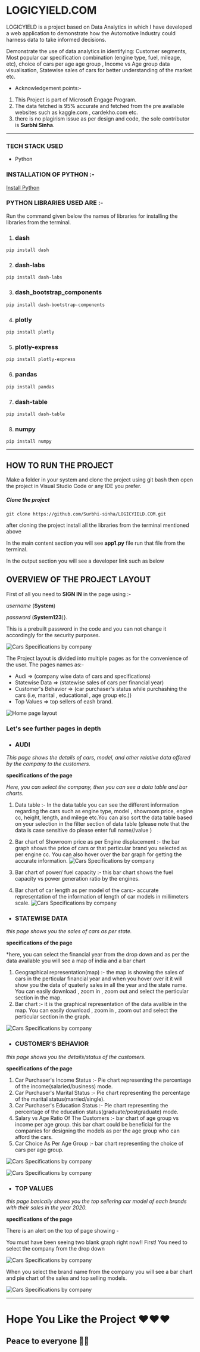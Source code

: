 # LOGICYIELD.COM 
 LOGICYIELD is a project based on Data Analytics in which I have developed a web application to demonstrate how the Automotive Industry could harness data to take informed decisions.

Demonstrate the use of data analytics in identifying:
Customer segments, Most popular car specification combination (engine type, fuel, mileage, etc), choice of cars per age age group , Income vs Age group data visualisation, Statewise sales of cars for better understanding of the market etc.

* Acknowledgement points:- 
 1. This Project is part of Microsoft Engage Program.
 2. The data fetched is 95% accurate and fetched from the pre available websites such as kaggle.com , cardekho.com etc.
 3. there is no plagirism issue as per design and code, the sole contributor is **Surbhi Sinha**.
---------------

### TECH STACK USED
* Python

### INSTALLATION OF PYTHON :-

[Install Python](https://www.python.org/downloads/)

### PYTHON LIBRARIES USED ARE :-


 Run the command given below the names of libraries for installing the libraries from the terminal.
 
  1. ### dash
 
  ```
  pip install dash
  ```
  2. ### dash-labs
  ```
  pip install dash-labs
  ```
  3. ### dash_bootstrap_components
  ```
  pip install dash-bootstrap-components
  ```
  4. ### plotly
  ```
  pip install plotly
  ```
  5. ### plotly-express
  ```
  pip install plotly-express
  ```
  6. ### pandas
  ```
  pip install pandas
  ```
  7. ### dash-table
  ```
  pip install dash-table
  ```
  8. ### numpy
  ```
  pip install numpy
  ```
  -----------------------

## HOW TO RUN THE PROJECT
 
 Make a folder in your system and clone the project using git bash then open the project in Visual Studio Code or any IDE you prefer.
 
 ##### Clone the project 
  ```
  git clone https://github.com/Surbhi-sinha/LOGICYIELD.COM.git
  ```
after cloning the project install all the libraries from the terminal mentioned above

In the main content section you will see **app1.py** file run that file from the terminal.
<!-- ![Cars Specifications by company](/images/engagedoc10.png) -->
In the output section you will see a developer link such as below
<!-- ![Cars Specifications by company](/images/engagedoc11.png) -->

## OVERVIEW OF THE PROJECT LAYOUT

  First of all you need to **SIGN IN** in the page using :- 
  
   *username* (**System**)
  
   *password* (**System123**)}.
  
  This is a prebuilt password in the code and you can not change it accordingly for the security purposes.
  
  ![Cars Specifications by company](/images/engagedoc7.png)
  
  
  The Project layout is divided into multiple pages as for the convenience of the user. The pages names as:-
   * Audi  => (company wise data of cars and specifications)
   * Statewise Data => (statewise sales of cars per financial year)
   * Customer's Behavior => (car purchaser's status while purchashing the cars (i.e, marital , educational , age group etc.))
   * Top Values => top sellers of eash brand.
   
  ![Home page layout](/images/engagedoc1.png)
  
 ### Let's see further pages in depth
 
  * ### AUDI
  
   *This page shows the details of cars, model, and other relative data offered by the company to the customers.*
   
  __specifications of the page__
   
   *Here, you can select the company, then you can see a data table and bar charts.*
    
   1. Data table :- 
     In the data table you can see the different information regarding the cars such as engine type, model , showroom price, engine cc, height, length, and milege etc.You can also sort the data table based on your selection in the filter section of data table (please note that the data is case sensitive do please enter full name//value )
    
   2. Bar chart of Showroom price as per Engine displacement :- 
     the bar graph shows the price of cars or that perticular brand you selected as per engine cc.
      You can also hover over the bar graph for getting the accurate information.
   ![Cars Specifications by company](/images/engagedoc2.png)
   
   3. Bar chart of power/ fuel capacity :- 
     this bar chart shows the fuel capacity vs power generation ratio by the engines.
     
   4. Bar chart of car length as per model of the cars:- 
     accurate representation of the information of length of car models in millimeters scale.
   ![Cars Specifications by company](/images/engagedoc3.png)
   
 * ### STATEWISE DATA
 
  *this page shows you the sales of cars as per state.*
  
  __specifications of the page__
  
  *here, you can select the financial year from the drop down and as per the data available you will see a map of india and a bar chart 
  
  1. Geographical representation(map) :- 
     the map is showing the sales of cars in the perticular financial year and when you hover over it it will show you the data of quaterly sales in all the year and the state name. You can easily download , zoom in , zoom out and select the perticular section in the map.
  2. Bar chart :- it is the graphical representation of the data avalible in the map. You can easily download , zoom in , zoom out and select the perticular section in the graph.

![Cars Specifications by company](/images/engagedoc4.png)
 * ### CUSTOMER'S BEHAVIOR
  
  *this page shows you the details/status of the customers.*
  
   __specifications of the page__
   
   1. Car Purchaser's Income Status :- Pie chart representing the percentage of the income(salaried/business) mode.
   2. Car Purchaser's Marital Status :- Pie chart representing the percentage of the marital status(married/single).
   3. Car Purchaser's Education Status :- Pie chart representing the percentage of the education status(graduate/postgraduate) mode.
   4. Salary vs Age Ratio Of The Customers :- bar chart of age group vs income per age group. this bar chart could be beneficial for the companies for designing the models as per the age group who can afford the cars.
   5. Car Choice As Per Age Group :- bar chart representing the choice of cars per age group.

![Cars Specifications by company](/images/engagedoc5.png)

![Cars Specifications by company](/images/engagedoc8.png)
 * ### TOP VALUES
  
  *this page basically shows you the top sellering car model of each brands with their sales in the year 2020.*
  
  __specifications of the page__
  
  There is an alert on the top of page showing -
  
  You must have been seeing two blank graph right now!! First! You need to select the company from the drop down
  
![Cars Specifications by company](/images/engagedoc9.png)
  
  When you select the brand name from the company you will see a bar chart and pie chart of the sales and top selling models.

![Cars Specifications by company](/images/engagedoc6.png)

--------------------
# Hope You Like the Project ❤️❤️❤️

## Peace to everyone 🙏🏻
